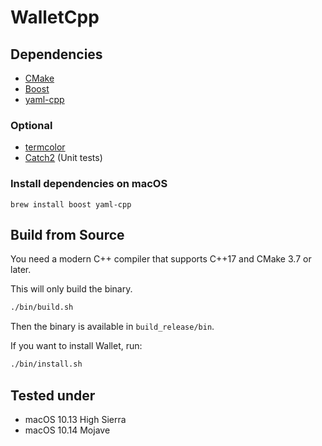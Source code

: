 # WalletCpp

## Dependencies

- [CMake](https://cmake.org/)
- [Boost](https://www.boost.org/)
- [yaml-cpp](https://github.com/jbeder/yaml-cpp)

### Optional

- [termcolor](https://github.com/ikalnytskyi/termcolor)
- [Catch2](https://github.com/catchorg/Catch2) (Unit tests)

### Install dependencies on macOS

```
brew install boost yaml-cpp
```

## Build from Source

You need a modern C++ compiler that supports C++17 and CMake 3.7 or later.

This will only build the binary.

```bash
./bin/build.sh
```

Then the binary is available in `build_release/bin`.

If you want to install Wallet, run:

```bash
./bin/install.sh
```

## Tested under

- macOS 10.13 High Sierra
- macOS 10.14 Mojave

